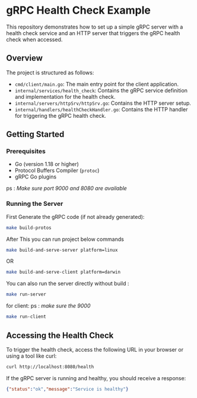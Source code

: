 # gRPC Health Check Example

This repository demonstrates how to set up a simple gRPC server with a health check service and an HTTP server that triggers the gRPC health check when accessed.

## Overview

The project is structured as follows:

- `cmd/client/main.go`: The main entry point for the client application.
- `internal/services/health_check`: Contains the gRPC service definition and implementation for the health check.
- `internal/servers/httpSrv/httpSrv.go`: Contains the HTTP server setup.
- `internal/handlers/healthCheckHandler.go`: Contains the HTTP handler for triggering the gRPC health check.

## Getting Started

### Prerequisites

- Go (version 1.18 or higher)
- Protocol Buffers Compiler (`protoc`)
- gRPC Go plugins

ps : _Make sure port 9000 and 8080 are available_

### Running the Server

First Generate the gRPC code (if not already generated):
```bash
make build-protos
```


After This you can run project below commands

```bash
make build-and-serve-server platform=linux
```
OR
```bash
make build-and-serve-client platform=darwin
```
You can also run the server directly without build :
```bash
make run-server
```
for client: 
ps : _make sure the 9000_
```bash
make run-client
```

## Accessing the Health Check
To trigger the health check, access the following URL in your browser or using a tool like curl:
```bash
curl http://localhost:8080/health
```

If the gRPC server is running and healthy, you should receive a response:
```json
{"status":"ok","message":"Service is healthy"}
```